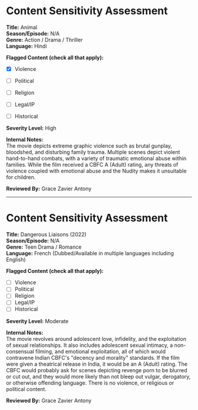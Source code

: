 ﻿
# Content Sensitivity Assessment

**Title:** Animal  
**Season/Episode:** N/A  
**Genre:** Action / Drama / Thriller  
**Language:** Hindi  

**Flagged Content (check all that apply):**  
- [x] Violence  
- [ ] Political  
- [ ] Religion  
- [ ] Legal/IP  
- [ ] Historical  


**Severity Level:** High  

**Internal Notes:**  
The movie depicts extreme graphic violence such  as  brutal  gunplay, bloodshed, and disturbing family trauma. Multiple  scenes  depict  violent hand-to-hand combats,  with  a  variety  of  traumatic  emotional abuse within families. While the film received  a  CBFC A (Adult) rating, any  threats of violence coupled with emotional abuse and  the Nudity makes  it  unsuitable for children.

**Reviewed By:** Grace Zavier Antony  

---

# Content Sensitivity Assessment

**Title:** Dangerous Liaisons (2022)  
**Season/Episode:** N/A  
**Genre:** Teen Drama / Romance  
**Language:** French (Dubbed/Available in multiple languages including English)  

**Flagged Content (check all that apply):**  
- [ ] Violence  
- [ ] Political  
- [ ] Religion  
- [ ] Legal/IP  
- [ ] Historical  

**Severity Level:** Moderate  

**Internal Notes:**  
The movie  revolves around adolescent  love, infidelity, and the exploitation of sexual relationships. It  also includes adolescent sexual intimacy,  a non-consensual filming, and emotional exploitation,  all  of which would contravene Indian CBFC's "decency and morality" standards. If  the film  were  given  a  theatrical  release  in  India,  it would be an A (Adult) rating.  The CBFC would probably  ask  for scenes depicting revenge porn  to  be  blurred  or  cut  out, and they  would  more  likely  than  not  bleep  out vulgar,  derogatory, or otherwise  offending  language. There  is  no  violence, or religious or  political  content.

**Reviewed By:** Grace Zavier Antony  


